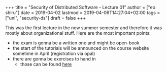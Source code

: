 +++
title = "Security of Distributed Software - Lecture 01"
author = ["eo shiru"]
date = 2019-04-02
lastmod = 2019-04-06T14:27:04+02:00
tags = ["uni", "security-ds"]
draft = false
+++

This was the first lecture in the new summer semester and therefore it was mostly about organizational stuff. Here are the most important points:

-   the exam is gonna be a written one and might be open-book
-   the start of the tutorials will be announced on the course website sometime in April (registration via opal)
-   there are gonna be exercises to hand in
    -   those can be found [here](https://bildungsportal.sachsen.de/opal/auth/RepositoryEntry/19946340368/CourseNode/86516925533323)
